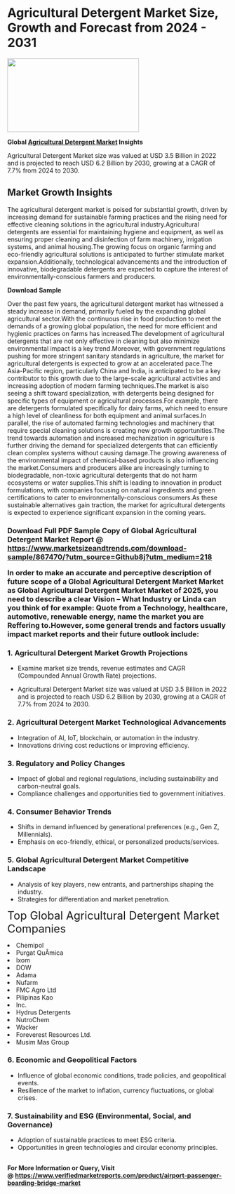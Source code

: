 <H1>Agricultural Detergent Market Size, Growth and Forecast from 2024 - 2031</H1><img class="aligncenter size-medium wp-image-584254" src="https://thirdeyenews.in/wp-content/uploads/2024/09/Global-Market-Research-300x168.jpeg" alt="" width="300" height="168" /><p><strong>Global&nbsp;<a href="https://www.marketsizeandtrends.com/download-sample/867470/?utm_source=Github8j?utm_medium=218">Agricultural Detergent Market</a> Insights</strong></p><p>Agricultural Detergent Market size was valued at USD 3.5 Billion in 2022 and is projected to reach USD 6.2 Billion by 2030, growing at a CAGR of 7.7% from 2024 to 2030.</p><p><h2>Market Growth Insights</h2> <p>The agricultural detergent market is poised for substantial growth, driven by increasing demand for sustainable farming practices and the rising need for effective cleaning solutions in the agricultural industry.Agricultural detergents are essential for maintaining hygiene and equipment, as well as ensuring proper cleaning and disinfection of farm machinery, irrigation systems, and animal housing.The growing focus on organic farming and eco-friendly agricultural solutions is anticipated to further stimulate market expansion.Additionally, technological advancements and the introduction of innovative, biodegradable detergents are expected to capture the interest of environmentally-conscious farmers and producers.</p> <p><strong>Download Sample</strong></p> <p>Over the past few years, the agricultural detergent market has witnessed a steady increase in demand, primarily fueled by the expanding global agricultural sector.With the continuous rise in food production to meet the demands of a growing global population, the need for more efficient and hygienic practices on farms has increased.The development of agricultural detergents that are not only effective in cleaning but also minimize environmental impact is a key trend.Moreover, with government regulations pushing for more stringent sanitary standards in agriculture, the market for agricultural detergents is expected to grow at an accelerated pace.The Asia-Pacific region, particularly China and India, is anticipated to be a key contributor to this growth due to the large-scale agricultural activities and increasing adoption of modern farming techniques.The market is also seeing a shift toward specialization, with detergents being designed for specific types of equipment or agricultural processes.For example, there are detergents formulated specifically for dairy farms, which need to ensure a high level of cleanliness for both equipment and animal surfaces.In parallel, the rise of automated farming technologies and machinery that require special cleaning solutions is creating new growth opportunities.The trend towards automation and increased mechanization in agriculture is further driving the demand for specialized detergents that can efficiently clean complex systems without causing damage.The growing awareness of the environmental impact of chemical-based products is also influencing the market.Consumers and producers alike are increasingly turning to biodegradable, non-toxic agricultural detergents that do not harm ecosystems or water supplies.This shift is leading to innovation in product formulations, with companies focusing on natural ingredients and green certifications to cater to environmentally-conscious consumers.As these sustainable alternatives gain traction, the market for agricultural detergents is expected to experience significant expansion in the coming years.<h3></p><p><span class=""><strong>Download Full PDF Sample Copy of Global Agricultural Detergent Market Report</strong> @ <a href="https://www.marketsizeandtrends.com/download-sample/867470/?utm_source=Github8j?utm_medium=218" target="_blank">https://www.marketsizeandtrends.com/download-sample/867470/?utm_source=Github8j?utm_medium=218</a></span></p><p>In order to make an accurate and perceptive description of future scope of a Global&nbsp;Agricultural Detergent Market Market as Global&nbsp;Agricultural Detergent Market Market of 2025, you need to describe a clear Vision &ndash; What Industry or Linda can you think of for example: Quote from a Technology, healthcare, automotive, renewable energy, name the market you are Reffering to.However, some general trends and factors usually impact market reports and their future outlook include:</p><h3>1.&nbsp;<strong>Agricultural Detergent Market Growth Projections</strong></h3><ul><li>Examine market size trends, revenue estimates and CAGR (Compounded Annual Growth Rate) projections.</li><li><p>Agricultural Detergent Market size was valued at USD 3.5 Billion in 2022 and is projected to reach USD 6.2 Billion by 2030, growing at a CAGR of 7.7% from 2024 to 2030.</p></li></ul><h3>2.&nbsp;<strong>Agricultural Detergent Market Technological Advancements</strong></h3><ul><li>Integration of AI, IoT, blockchain, or automation in the industry.</li><li>Innovations driving cost reductions or improving efficiency.</li></ul><h3>3.&nbsp;<strong>Regulatory and Policy Changes</strong></h3><ul><li>Impact of global and regional regulations, including sustainability and carbon-neutral goals.</li><li>Compliance challenges and opportunities tied to government initiatives.</li></ul><h3>4.&nbsp;<strong>Consumer Behavior Trends</strong></h3><ul><li>Shifts in demand influenced by generational preferences (e.g., Gen Z, Millennials).</li><li>Emphasis on eco-friendly, ethical, or personalized products/services.</li></ul><h3>5.&nbsp;<strong>Global Agricultural Detergent Market Competitive Landscape</strong></h3><ul><li>Analysis of key players, new entrants, and partnerships shaping the industry.</li><li>Strategies for differentiation and market penetration.</li></ul><p data-pm-slice="1 1 []"><span style="color: inherit; font-family: inherit; font-size: 25px;">Top Global Agricultural Detergent Market Companies</span></p><div class="" data-test-id=""><p><li>Chemipol</li><li> Purgat QuÃ­mica</li><li> Ixom</li><li> DOW</li><li> Adama</li><li> Nufarm</li><li> FMC Agro Ltd</li><li> Pilipinas Kao</li><li> Inc.</li><li> Hydrus Detergents</li><li> NutroChem</li><li> Wacker</li><li> Foreverest Resources Ltd.</li><li> Musim Mas Group</li></p></div><h3>6.&nbsp;<strong>Economic and Geopolitical Factors</strong></h3><ul><li>Influence of global economic conditions, trade policies, and geopolitical events.</li><li>Resilience of the market to inflation, currency fluctuations, or global crises.</li></ul><h3>7.&nbsp;<strong>Sustainability and ESG (Environmental, Social, and Governance)</strong></h3><ul><li>Adoption of sustainable practices to meet ESG criteria.</li><li>Opportunities in green technologies and circular economy principles.</li></ul><h2><strong style="font-size: 14px;">For More Information or Query, Visit @&nbsp;</strong><a style="background-color: #ffffff; font-size: 14px;" href="https://www.marketsizeandtrends.com/report/agricultural-detergent-market/" target="_blank">https://www.verifiedmarketreports.com/product/airport-passenger-boarding-bridge-market</a></h2>